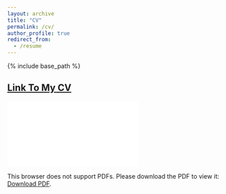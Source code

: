 ```yaml
---
layout: archive
title: "CV"
permalink: /cv/
author_profile: true
redirect_from:
  - /resume
---
```


{% include base_path %}

[Link To My CV](https://drive.google.com/file/d/1_-K91fC6PiYQmXqHEA9VLCzV0sU6jvMz/view?usp=sharing)
-----

<object data="files/Prabhav_Singh.pdf" type="application/pdf" width="700px" height="700px">
    <embed src="files/Prabhav_Singh.pdf">
        <p>This browser does not support PDFs. Please download the PDF to view it: <a href="files/Prabhav_Singh.pdf">Download PDF</a>.</p>
    </embed>
</object>
